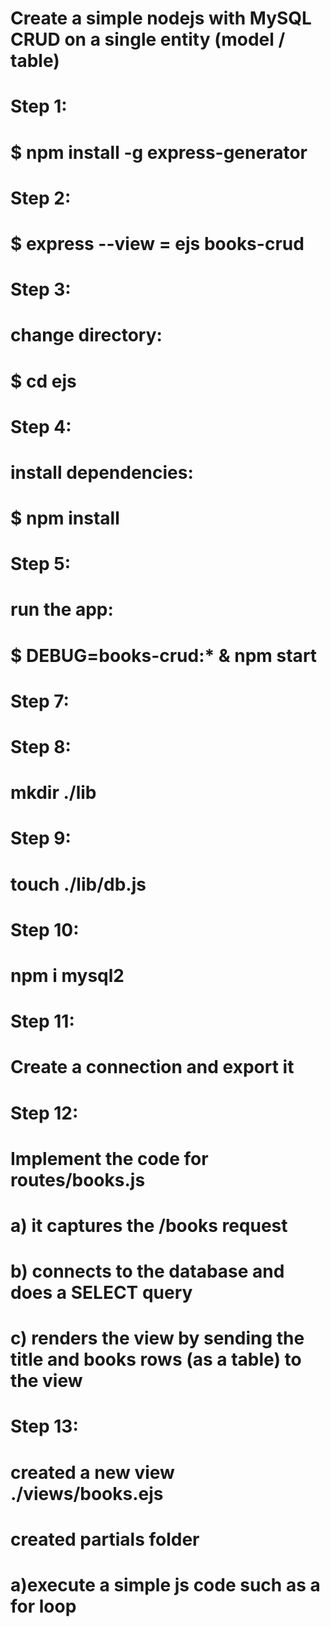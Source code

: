 # Create a simple nodejs with MySQL CRUD on a single entity (model / table)

# Step 1:
#   $ npm install -g express-generator
    
# Step 2:
#   $ express --view = ejs books-crud
# Step 3:
#   change directory:
#   $ cd ejs

# Step 4:
#   install dependencies:
#   $ npm install

# Step 5:
#   run the app:
#   $ DEBUG=books-crud:* & npm start

# Step 7:


# Step 8: 
#   mkdir ./lib

# Step 9:
#   touch ./lib/db.js

# Step 10: 
#   npm i mysql2

# Step 11:
#   Create a connection and export it

# Step 12:
#   Implement the code for routes/books.js
#   a) it captures the /books request
#   b) connects to the database and does a SELECT query
#   c) renders the view by sending the title and books rows (as a table) to the view

# Step 13:
#   created a new view ./views/books.ejs
#   created partials folder
#   a)execute a simple js code such as a for loop
